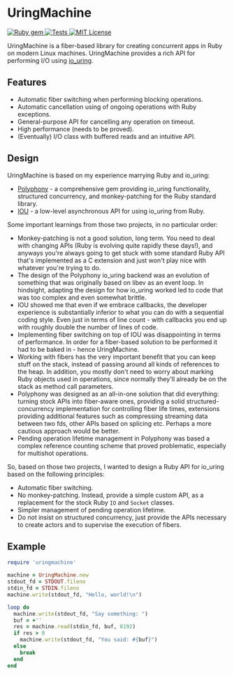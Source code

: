 # UringMachine

<a href="http://rubygems.org/gems/uringmachine">
  <img src="https://badge.fury.io/rb/uringmachine.svg" alt="Ruby gem">
</a>
<a href="https://github.com/digital-fabric/uringmachine/actions?query=workflow%3ATests">
  <img src="https://github.com/digital-fabric/uringmachine/workflows/Tests/badge.svg" alt="Tests">
</a>
<a href="https://github.com/digital-fabric/uringmachine/blob/master/LICENSE">
  <img src="https://img.shields.io/badge/license-MIT-blue.svg" alt="MIT License">
</a>

UringMachine is a fiber-based library for creating concurrent apps in Ruby on
modern Linux machines. UringMachine provides a rich API for performing I/O using
[io_uring](https://en.wikipedia.org/wiki/Io_uring).

## Features

- Automatic fiber switching when performing blocking operations.
- Automatic cancellation using of ongoing operations with Ruby exceptions.
- General-purpose API for cancelling any operation on timeout.
- High performance (needs to be proved).
- (Eventually) I/O class with buffered reads and an intuitive API.

## Design

UringMachine is based on my experience marrying Ruby and io_uring:

- [Polyphony](https://github.com/digital-fabric/polyphony) - a comprehensive gem
  providing io_uring functionality, structured concurrency, and monkey-patching
  for the Ruby standard library.
- [IOU](https://github.com/digital-fabric/iou) - a low-level asynchronous API
  for using io_uring from Ruby.

Some important learnings from those two projects, in no particular order:

- Monkey-patching is not a good solution, long term. You need to deal with
  changing APIs (Ruby is evolving quite rapidly these days!), and anyways you're
  always going to get stuck with some standard Ruby API that's implemented as a
  C extension and just won't play nice with whatever you're trying to do.
- The design of the Polyphony io_uring backend was an evolution of something
  that was originally based on libev as an event loop. In hindsight, adapting
  the design for how io_uring worked led to code that was too complex and even
  somewhat brittle.
- IOU showed me that even if we embrace callbacks, the developer experience is
  substantially inferior to what you can do with a sequential coding style. Even
  just in terms of line count - with callbacks you end up with roughly double
  the number of lines of code.
- Implementing fiber switching on top of IOU was disappointing in terms of
  performance. In order for a fiber-based solution to be performed it had to be
  baked in - hence UringMachine.
- Working with fibers has the very important benefit that you can keep stuff on
  the stack, instead of passing around all kinds of references to the heap. In
  addition, you mostly don't need to worry about marking Ruby objects used in
  operations, since normally they'll already be on the stack as method call
  parameters.
- Polyphony was designed as an all-in-one solution that did everything: turning
  stock APIs into fiber-aware ones, providing a solid structured-concurrency
  implementation for controlling fiber life times, extensions providing
  additional features such as compressing streaming data between two fds, other
  APIs based on splicing etc. Perhaps a more cautious approach would be better.
- Pending operation lifetime management in Polyphony was based a complex
  reference counting scheme that proved problematic, especially for multishot
  operations.

So, based on those two projects, I wanted to design a Ruby API for io_uring
based on the following principles:

- Automatic fiber switching.
- No monkey-patching. Instead, provide a simple custom API, as a replacement for
  the stock Ruby `IO` and `Socket` classes.
- Simpler management of pending operation lifetime.
- Do not insist on structured concurrency, just provide the APIs necessary to
  create actors and to supervise the execution of fibers.

## Example

```ruby
require 'uringmachine'

machine = UringMachine.new
stdout_fd = STDOUT.fileno
stdin_fd = STDIN.fileno
machine.write(stdout_fd, "Hello, world!\n")

loop do
  machine.write(stdout_fd, "Say something: ")
  buf = +''
  res = machine.read(stdin_fd, buf, 8192)
  if res > 0
    machine.write(stdout_fd, "You said: #{buf}")
  else
    break
  end
end
```
